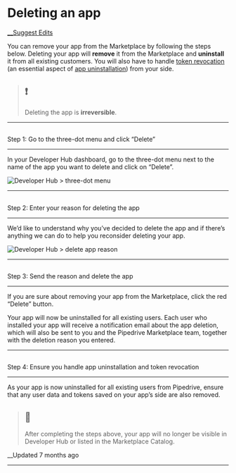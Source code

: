 # Deleting an app

[ __Suggest Edits](/edit/marketplace-deleting-the-existing-app)

You can remove your app from the Marketplace by following the steps below. Deleting your app will **remove** it from the Marketplace and **uninstall** it from all existing customers. You will also have to handle [token revocation](/docs/app-uninstallation#token-revocation) (an essential aspect of [app uninstallation](/docs/app-uninstallation)) from your side.

> ## ❗️
> 
> Deleting the app is **irreversible**.

  


* * *

## 

Step 1: Go to the three-dot menu and click “Delete”

[](#step-1-go-to-the-three-dot-menu-and-click-delete)

* * *

In your Developer Hub dashboard, go to the three-dot menu next to the name of the app you want to delete and click on “Delete”.

![Developer Hub > three-dot menu](https://files.readme.io/dba49ad-Developer_Hub_dashboard_-_published_apps.png)   


* * *

## 

Step 2: Enter your reason for deleting the app

[](#step-2-enter-your-reason-for-deleting-the-app)

* * *

We’d like to understand why you’ve decided to delete the app and if there’s anything we can do to help you reconsider deleting your app.

![Developer Hub > delete app reason](https://files.readme.io/4858ea0-Developer_Hub_-_public_app_-_delete_reason.png)   


* * *

## 

Step 3: Send the reason and delete the app

[](#step-3-send-the-reason-and-delete-the-app)

* * *

If you are sure about removing your app from the Marketplace, click the red “Delete” button.

Your app will now be uninstalled for all existing users. Each user who installed your app will receive a notification email about the app deletion, which will also be sent to you and the Pipedrive Marketplace team, together with the deletion reason you entered.

  


* * *

## 

Step 4: Ensure you handle app uninstallation and token revocation

[](#step-4-ensure-you-handle-app-uninstallation-and-token-revocation)

* * *

As your app is now uninstalled for all existing users from Pipedrive, ensure that any user data and tokens saved on your app’s side are also removed.

> ## 🚧
> 
> After completing the steps above, your app will no longer be visible in Developer Hub or listed in the Marketplace Catalog.

  


__Updated 7 months ago

* * *
